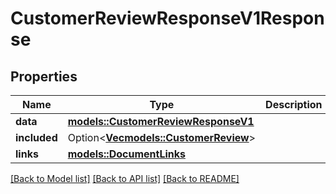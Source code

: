 # CustomerReviewResponseV1Response

## Properties

Name | Type | Description | Notes
------------ | ------------- | ------------- | -------------
**data** | [**models::CustomerReviewResponseV1**](CustomerReviewResponseV1.md) |  | 
**included** | Option<[**Vec<models::CustomerReview>**](CustomerReview.md)> |  | [optional]
**links** | [**models::DocumentLinks**](DocumentLinks.md) |  | 

[[Back to Model list]](../README.md#documentation-for-models) [[Back to API list]](../README.md#documentation-for-api-endpoints) [[Back to README]](../README.md)


